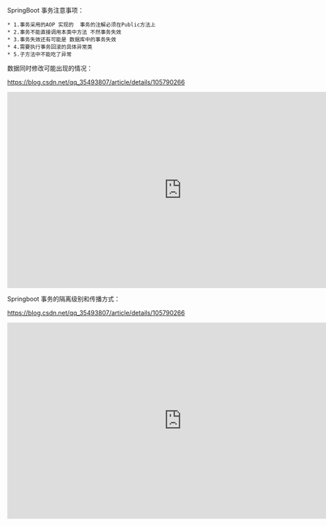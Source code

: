SpringBoot 事务注意事项：

  

```
* 1.事务采用的AOP 实现的  事务的注解必须在Public方法上
* 2.事务不能直接调用本类中方法 不然事务失效
* 3.事务失效还有可能是 数据库中的事务失效
* 4.需要执行事务回滚的具体异常类
* 5.子方法中不能吃了异常
```



数据同时修改可能出现的情况：

https://blog.csdn.net/qq_35493807/article/details/105790266

<iframe 
    height=450 
    width=800 
    src="https://blog.csdn.net/qq_35493807/article/details/105790266" 
    frameborder=0 
    allowfullscreen>
</iframe>



Springboot 事务的隔离级别和传播方式：

https://blog.csdn.net/qq_35493807/article/details/105790266

<iframe 
    height=450 
    width=800 
    src="https://blog.csdn.net/baidu_37107022/article/details/75578140?utm_medium=distribute.pc_relevant.none-task-blog-BlogCommendFromMachineLearnPai2-1.nonecase&depth_1-utm_source=distribute.pc_relevant.none-task-blog-BlogCommendFromMachineLearnPai2-1.nonecase" 
    frameborder=0 
    allowfullscreen>
</iframe>